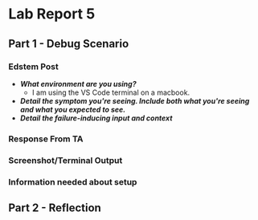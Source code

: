 # Lab Report 5
## Part 1 - Debug Scenario
### Edstem Post
- _**What environment are you using?**_
    - I am using the VS Code terminal on a macbook.
- _**Detail the symptom you're seeing. Include both what you're seeing and what you expected to see.**_
- _**Detail the failure-inducing input and context**_

### Response From TA

### Screenshot/Terminal Output

### Information needed about setup

## Part 2 - Reflection
